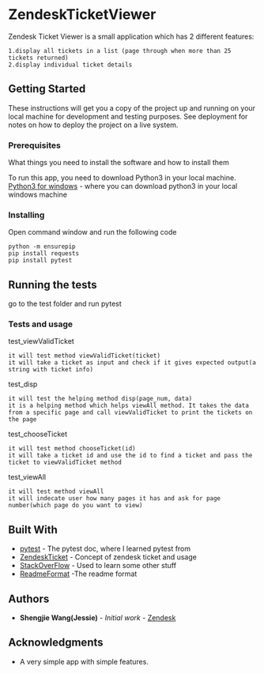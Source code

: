 # ZendeskTicketViewer

Zendesk Ticket Viewer is a small application which has 2 different features:

    1.display all tickets in a list (page through when more than 25 tickets returned)
    2.display individual ticket details

## Getting Started

These instructions will get you a copy of the project up and running on your local machine for development and testing purposes. See deployment for notes on how to deploy the project on a live system.

### Prerequisites
What things you need to install the software and how to install them

To run this app, you need to download Python3 in your local machine.   
   [Python3 for windows](https://www.python.org/downloads/release/python-352/) - where you can download python3 in your local windows machine


### Installing
Open command window and run the following code
```
python -m ensurepip
pip install requests
pip install pytest
```

## Running the tests

go to the test folder and run pytest

### Tests and usage

test_viewValidTicket 
```
it will test method viewValidTicket(ticket) 
it will take a ticket as input and check if it gives expected output(a string with ticket info)
```
test_disp
```
it will test the helping method disp(page_num, data)
it is a helping method which helps viewAll method. It takes the data from a specific page and call viewValidTicket to print the tickets on the page
```
test_chooseTicket
```
it will test method chooseTicket(id)
it will take a ticket id and use the id to find a ticket and pass the ticket to viewValidTicket method
```
test_viewAll
```
it will test method viewAll
it will indecate user how many pages it has and ask for page number(which page do you want to view)

```


## Built With

* [pytest](http://doc.pytest.org/en/latest/) - The pytest doc, where I learned pytest from
* [ZendeskTicket](https://developer.zendesk.com/rest_api/docs/core/tickets) - Concept of zendesk ticket and usage
* [StackOverFlow](http://stackoverflow.com/) - Used to learn some other stuff
* [ReadmeFormat](https://gist.github.com/PurpleBooth/109311bb0361f32d87a2) -The readme format



## Authors

* **Shengjie Wang(Jessie)** - *Initial work* - [Zendesk](https://www.zendesk.com/)


## Acknowledgments

* A very simple app with simple features.

